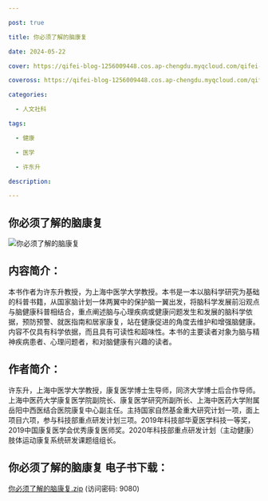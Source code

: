 ```yaml
---

post: true

title: 你必须了解的脑康复

date: 2024-05-22

cover: https://qifei-blog-1256009448.cos.ap-chengdu.myqcloud.com/qifei-blog/663738900ea9cb1403a78787.jpg

coveross: https://qifei-blog-1256009448.cos.ap-chengdu.myqcloud.com/qifei-blog/663738900ea9cb1403a78787.jpg

categories:

  - 人文社科

tags:

  - 健康 

  - 医学 

  - 许东升

description: 

---
```




## 你必须了解的脑康复 

![你必须了解的脑康复 ](https://qifei-blog-1256009448.cos.ap-chengdu.myqcloud.com/qifei-blog/663738900ea9cb1403a78787.jpg)

## 内容简介：

本书作者为许东升教授，为上海中医学大学教授。本书是一本以脑科学研究为基础的科普书籍，从国家脑计划一体两翼中的保护脑一翼出发，将脑科学发展前沿观点与脑健康科普相结合，重点阐述脑与心理疾病或健康问题发生和发展的脑科学依据，预防预警、就医指南和居家康复，站在健康促进的角度去维护和增强脑健康。内容不仅具有科学依据，而且具有可读性和超味性。本书的主要读者对象为脑与精神疾病患者、心理问题者，和对脑健康有兴趣的读者。

## 作者简介：

许东升，上海中医学大学教授，康复医学博士生导师，同济大学博士后合作导师。上海中医药大学康复医学院副院长、康复医学研究所副所长、上海中医药大学附属岳阳中西医结合医院康复中心副主任。主持国家自然基金重大研究计划一项，面上项目六项，参与科技部重点研发计划三项。2019年科技部华夏医学科技一等奖，2019中国康复医学会优秀康复医师奖。2020年科技部重点研发计划（主动健康）肢体运动康复系统研发课题组组长。

## 你必须了解的脑康复 电子书下载：

<a href="https://url54.ctfile.com/f/18000254-1242058690-9a714b?p=9080" target="_blank" rel="noopener">你必须了解的脑康复.zip</a> (访问密码: 9080)



                    